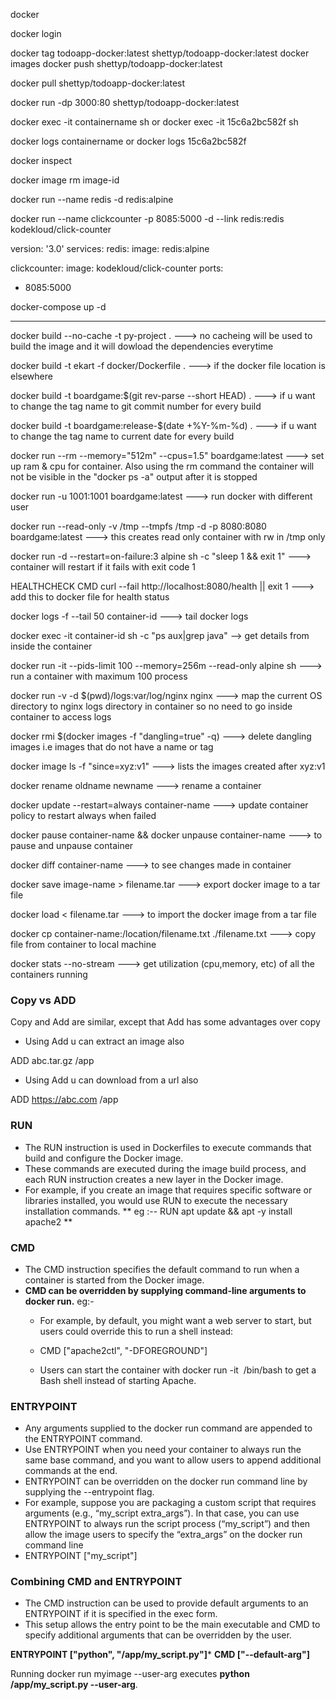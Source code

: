 docker

docker login

docker tag todoapp-docker:latest shettyp/todoapp-docker:latest
docker images
docker push shettyp/todoapp-docker:latest

docker pull shettyp/todoapp-docker:latest

docker run -dp 3000:80 shettyp/todoapp-docker:latest

docker exec -it containername sh
or
docker exec -it 15c6a2bc582f sh

docker logs containername
or
docker logs 15c6a2bc582f

docker inspect

docker image rm image-id

docker run --name redis -d redis:alpine

docker run --name clickcounter -p 8085:5000 -d --link redis:redis kodekloud/click-counter

version: '3.0'
services:
  redis:
  image: redis:alpine

  clickcounter:
  image: kodekloud/click-counter
  ports:
  - 8085:5000

docker-compose up -d

********************************************************************************

docker build --no-cache -t py-project .   --->  no cacheing will be used to build the image and it will dowload the dependencies everytime 

docker build -t ekart -f docker/Dockerfile .    --->   if the docker file location is elsewhere 

docker build -t boardgame:$(git rev-parse --short HEAD) .   --->  if u want to change the tag name to git commit number for every build

docker build -t boardgame:release-$(date +%Y-%m-%d) .   --->  if u want to change the tag name to current date for every build

docker run --rm --memory="512m" --cpus=1.5" boardgame:latest  --->  set up ram & cpu for container. Also using the rm command the container will not be visible in the "docker ps -a" output after it is stopped

docker run -u 1001:1001 boardgame:latest   --->  run docker with different user 

docker run --read-only -v /tmp --tmpfs /tmp -d -p 8080:8080 boardgame:latest   ---> this creates read only container with rw in /tmp only

docker run -d --restart=on-failure:3 alpine sh -c "sleep 1 && exit 1" ---> container will restart if it fails with exit code 1

HEALTHCHECK CMD curl --fail http://localhost:8080/health || exit 1 ---> add this to docker file for health status

docker logs -f --tail 50 container-id ---> tail docker logs  

docker exec -it container-id sh -c "ps aux|grep java" --> get details from inside the container

docker run -it --pids-limit 100 --memory=256m --read-only alpine sh ---> run a container with maximum 100 process

docker run -v -d $(pwd)/logs:var/log/nginx nginx ---> map the current OS directory to nginx logs directory in container so no need to go inside container to access logs

docker rmi $(docker images -f "dangling=true" -q) ---> delete dangling images i.e images that do not have a name or tag 

docker image ls -f "since=xyz:v1" ---> lists the images created after xyz:v1

docker rename oldname newname  ---> rename a container

docker update --restart=always container-name ---> update container policy to restart always when failed

docker pause container-name && docker unpause container-name ---> to pause and unpause container

docker diff container-name ---> to see changes made in container

docker save image-name > filename.tar ---> export docker image to a tar file

docker load < filename.tar ---> to import the docker image from a tar file

docker cp container-name:/location/filename.txt ./filename.txt ---> copy file from container to local machine

docker stats --no-stream ---> get utilization (cpu,memory, etc) of all the containers running 

### Copy vs ADD
Copy and Add are similar, except that Add has some advantages over copy

- Using Add u can extract an image also

ADD  abc.tar.gz  /app

- Using Add u can download from a url also

ADD  https://abc.com  /app

### RUN

* The RUN instruction is used in Dockerfiles to execute commands that build and configure the Docker image.
* These commands are executed during the image build process, and each RUN instruction creates a new layer in the Docker image.
* For example, if you create an image that requires specific software or libraries installed, you would use RUN to execute the necessary installation commands.
** eg :-- RUN apt update && apt -y install apache2 **

### CMD
* The CMD instruction specifies the default command to run when a container is started from the Docker image.
* **CMD can be overridden by supplying command-line arguments to docker run.**
  eg:-
  * For example, by default, you might want a web server to start, but users could override this to run a shell instead:
  * CMD ["apache2ctl", "-DFOREGROUND"]
 
  * Users can start the container with docker run -it <image> /bin/bash to get a Bash shell instead of starting Apache.
 
### ENTRYPOINT

* Any arguments supplied to the docker run command are appended to the ENTRYPOINT command.
* Use ENTRYPOINT when you need your container to always run the same base command, and you want to allow users to append additional commands at the end.
* ENTRYPOINT can be overridden on the docker run command line by supplying the --entrypoint flag.
* For example, suppose you are packaging a custom script that requires arguments (e.g., “my_script extra_args”). In that case, you can use ENTRYPOINT to always run the script process (“my_script”) and then allow the image users to specify the “extra_args” on the docker run command line
* ENTRYPOINT ["my_script"]

### Combining CMD and ENTRYPOINT
* The CMD instruction can be used to provide default arguments to an ENTRYPOINT if it is specified in the exec form.
* This setup allows the entry point to be the main executable and CMD to specify additional arguments that can be overridden by the user.

**ENTRYPOINT ["python", "/app/my_script.py"]***
**CMD ["--default-arg"]**

Running docker run myimage --user-arg executes **python /app/my_script.py --user-arg**.
